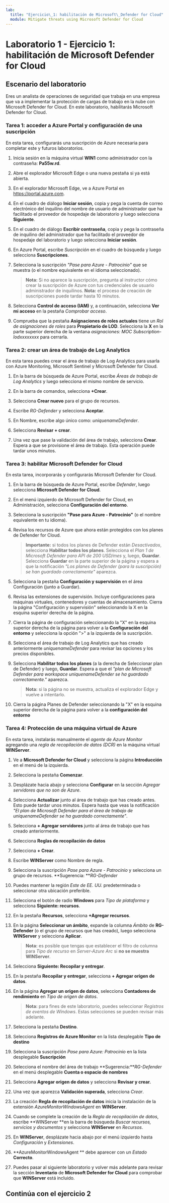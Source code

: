 ```yaml
---
lab:
  title: "Ejercicio\_1: habilitación de Microsoft\_Defender for Cloud"
  module: Mitigate threats using Microsoft Defender for Cloud
---
```


# Laboratorio 1 - Ejercicio 1: habilitación de Microsoft Defender for Cloud

## Escenario del laboratorio

Eres un analista de operaciones de seguridad que trabaja en una empresa que va a implementar la protección de cargas de trabajo en la nube con Microsoft Defender for Cloud. En este laboratorio, habilitarás Microsoft Defender for Cloud.

### Tarea 1: acceder a Azure Portal y configuración de una suscripción

En esta tarea, configurarás una suscripción de Azure necesaria para completar este y futuros laboratorios.

1. Inicia sesión en la máquina virtual **WIN1** como administrador con la contraseña: **Pa55w.rd**.  

1. Abre el explorador Microsoft Edge o una nueva pestaña si ya está abierta.

1. En el explorador Microsoft Edge, ve a Azure Portal en <https://portal.azure.com>.

1. En el cuadro de diálogo **Iniciar sesión**, copia y pega la cuenta de correo electrónico del inquilino del nombre de usuario de administrador que ha facilitado el proveedor de hospedaje de laboratorio y luego selecciona **Siguiente**.

1. En el cuadro de diálogo **Escribir contraseña**, copia y pega la contraseña de inquilino del administrador que ha facilitado el proveedor de hospedaje del laboratorio y luego selecciona **Iniciar sesión**.

1. En Azure Portal, escribe *Suscripción* en el cuadro de búsqueda y luego selecciona **Suscripciones**.

1. Selecciona la suscripción *"Pase para Azure - Patrocinio"* que se muestra (o el nombre equivalente en el idioma seleccionado).

    >**Nota:** Si no aparece la suscripción, pregunta al instructor cómo crear la suscripción de Azure con tus credenciales de usuario administrador de inquilinos. **Nota:** el proceso de creación de suscripciones puede tardar hasta 10 minutos.

1. Selecciona **Control de acceso (IAM)** y, a continuación, selecciona **Ver mi acceso** en la pestaña *Comprobar acceso*.

1. Comprueba que la pestaña **Asignaciones de roles actuales** tiene un *Rol de asignaciones de roles* para **Propietario de LOD**. Selecciona la **X** en la parte superior derecha de la ventana *asignaciones: MOC Subscription-lodxxxxxxxx* para cerrarla.

### Tarea 2: crear un área de trabajo de Log Analytics

En esta tarea puedes crear el área de trabajo de Log Analytics para usarla con Azure Monitoring, Microsoft Sentinel y Microsoft Defender for Cloud.

1. En la barra de búsqueda de Azure Portal, escribe *Áreas de trabajo de Log Analytics* y luego selecciona el mismo nombre de servicio.

1. En la barra de comandos, selecciona **+Crear**.

1. Selecciona **Crear nuevo** para el grupo de recursos.

1. Escribe *RG-Defender* y selecciona **Aceptar**.

1. En Nombre, escribe algo único como: *uniquenameDefender*.

1. Selecciona **Revisar + crear**.

1. Una vez que pase la validación del área de trabajo, selecciona **Crear**. Espera a que se provisione el área de trabajo. Esta operación puede tardar unos minutos.

### Tarea 3: habilitar Microsoft Defender for Cloud

En esta tarea, incorporarás y configurarás Microsoft Defender for Cloud.

1. En la barra de búsqueda de Azure Portal, escribe *Defender*, luego selecciona **Microsoft Defender for Cloud**.

1. En el menú izquierdo de Microsoft Defender for Cloud, en Administración, selecciona **Configuración del entorno**.

1. Selecciona la suscripción **"Pase para Azure - Patrocinio"** (o el nombre equivalente en tu idioma). 

1. Revisa los recursos de Azure que ahora están protegidos con los planes de Defender for Cloud.

    >**Importante:** si todos los planes de Defender están *Desactivados*, selecciona **Habilitar todos los planes**. Selecciona el *Plan 1 de Microsoft Defender para API de 200 USD/mes* y, luego, **Guardar**. Selecciona **Guardar** en la parte superior de la página y espera a que la notificación *"Los planes de Defender (para la suscripción) se han guardado correctamente"* aparezca.

1. Selecciona la pestaña **Configuración y supervisión** en el área Configuración (junto a Guardar).

1. Revisa las extensiones de supervisión. Incluye configuraciones para máquinas virtuales, contenedores y cuentas de almacenamiento. Cierra la página "Configuración y supervisión" seleccionando la X en la esquina superior derecha de la página.

1. Cierra la página de configuración seleccionando la "X" en la esquina superior derecha de la página para volver a la **Configuración del entorno** y selecciona la opción ">" a la izquierda de la suscripción.

1. Selecciona el área de trabajo de Log Analytics que has creado anteriormente *uniquenameDefender* para revisar las opciones y los precios disponibles.

1. Selecciona **Habilitar todos los planes** (a la derecha de Seleccionar plan de Defender) y luego, **Guardar**. Espera a que el *"plan de Microsoft Defender para workspace uniquenameDefender se ha guardado correctamente."* aparezca.

    >**Nota:** si la página no se muestra, actualiza el explorador Edge y vuelve a intentarlo.

1. Cierra la página Planes de Defender seleccionando la "X" en la esquina superior derecha de la página para volver a la **configuración del entorno**

### Tarea 4: Protección de una máquina virtual de Azure

En esta tarea, instalarás manualmente el *agente de Azure Monitor* agregando una *regla de recopilación de datos (DCR)* en la máquina virtual **WINServer**.

1. Ve a **Microsoft Defender for Cloud** y selecciona la página **Introducción** en el menú de la izquierda.

1. Selecciona la pestaña **Comenzar**.

1. Desplázate hacia abajo y selecciona **Configurar** en la sección *Agregar servidores que no son de Azure*.

1. Selecciona **Actualizar** junto al área de trabajo que has creado antes. Esto puede tardar unos minutos. Espera hasta que veas la notificación *"El plan de Microsoft Defender para el área de trabajo de uniquenameDefender se ha guardado correctamente"*.

1. Selecciona **+ Agregar servidores** junto al área de trabajo que has creado anteriormente.

1. Selecciona **Reglas de recopilación de datos**

1. Selecciona **+ Crear**.

1. Escribe **WINServer** como Nombre de regla.

1. Selecciona la suscripción *Pase para Azure - Patrocinio* y selecciona un grupo de recursos. **Sugerencia: ***RG-Defender*

1. Puedes mantener la región *Este de EE. UU.* predeterminada o seleccionar otra ubicación preferible.

1. Selecciona el botón de radio **Windows** para *Tipo de plataforma* y selecciona **Siguiente: recursos**.

1. En la pestaña **Recursos**, selecciona **+Agregar recursos**.

1. En la página **Seleccionar un ámbito**, expande la columna *Ámbito* de **RG-Defender** (o el grupo de recursos que has creado), luego selecciona **WINServer** y selecciona **Aplicar**.

    >**Nota:** es posible que tengas que establecer el filtro de columna para *Tipo de recurso* en *Server-Azure Arc* si **no se muestra WINServer**.

1. Selecciona **Siguiente: Recopilar y entregar**.

1. En la pestaña **Recopilar y entregar**, selecciona **+ Agregar origen de datos**.

1. En la página **Agregar un origen de datos**, selecciona **Contadores de rendimiento** en *Tipo de origen de datos*.

    >**Nota:** para fines de este laboratorio, puedes seleccionar *Registros de eventos de Windows*. Estas selecciones se pueden revisar más adelante.

1. Selecciona la pestaña **Destino**.

1. Selecciona **Registros de Azure Monitor** en la lista desplegable **Tipo de destino**

1. Selecciona la suscripción *Pase para Azure: Patrocinio* en la lista desplegable **Suscripción**

1. Selecciona el nombre del área de trabajo **Sugerencia:***RG-Defender* en el menú desplegable **Cuenta o espacio de nombres**

1. Selecciona **Agregar origen de datos** y selecciona **Revisar y crear.**

1. Una vez que aparezca **Validación superada**, selecciona *Crear*.

1. La creación **Regla de recopilación de datos** inicia la instalación de la extensión *AzureMonitorWindowsAgent* en **WINServer**.

1. Cuando se complete la creación de la *Regla de recopilación de datos*, escribe **WINServer **en la barra de búsqueda *Buscar recursos, servicios y documentos* y selecciona **WINServer** en *Recursos*.

1. En **WINServer**, desplázate hacia abajo por el menú izquierdo hasta *Configuración* y *Extensiones*.

1. **AzureMonitorWindowsAgent ** debe aparecer con un *Estado* **Correcto**.

1. Puedes pasar al siguiente laboratorio y volver más adelante para revisar la sección **Inventario** de **Microsoft Defender for Cloud** para comprobar que **WINServer** está incluido.

## Continúa con el ejercicio 2

